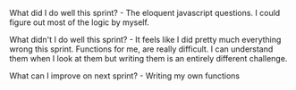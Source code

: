 What did I do well this sprint?
    - The eloquent javascript questions. I could figure out most of the logic by myself.

 What didn't I do well this sprint?
    - It feels like I did pretty much everything wrong this sprint. Functions for me, are really difficult. I can understand them when I look at them but writing them is an entirely different challenge.

 What can I improve on next sprint?
    - Writing my own functions